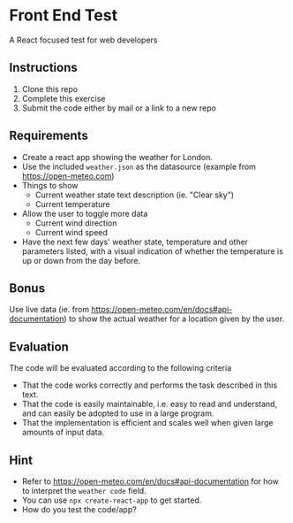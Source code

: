 # Front End Test

A React focused test for web developers

## Instructions
1. Clone this repo
1. Complete this exercise
1. Submit the code either by mail or a link to a new repo

## Requirements
* Create a react app showing the weather for London.
* Use the included `weather.json` as the datasource (example from https://open-meteo.com)
* Things to show
  * Current weather state text description (ie. "Clear sky")
  * Current temperature
* Allow the user to toggle more data
  * Current wind direction
  * Current wind speed
* Have the next few days' weather state, temperature and other parameters listed, with a visual indication of whether the temperature is up or down from the day before.

## Bonus
Use live data (ie. from https://open-meteo.com/en/docs#api-documentation) to show the actual weather for a location given by the user.

## Evaluation
The code will be evaluated according to the following criteria
* That the code works correctly and performs the task described in this text.
* That the code is easily maintainable, i.e. easy to read and understand, and can easily be
 adopted to use in a large program.
* That the implementation is efficient and scales well when given large amounts of input data.

## Hint
* Refer to https://open-meteo.com/en/docs#api-documentation for how to interpret the `weather code` field.
* You can use `npx create-react-app` to get started.
* How do you test the code/app?


